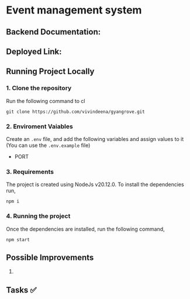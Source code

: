 # Event management system

## Backend Documentation: 

## Deployed Link: 

## Running Project Locally
### 1. Clone the repository
Run the following command to cl
```
git clone https://github.com/vivindeena/gyangrove.git
```

### 2. Enviroment Vaiables
Create an ```.env``` file, and add the following variables and assign values to it (You can use the ```.env.example``` file)
 - PORT



### 3. Requirements
The project is created using NodeJs v20.12.0. To install the dependencies run,
```
npm i
```
### 4. Running the project
Once the dependencies are installed, run the following command,
```
npm start
```


## Possible Improvements
1. 

## Tasks :white_check_mark:
